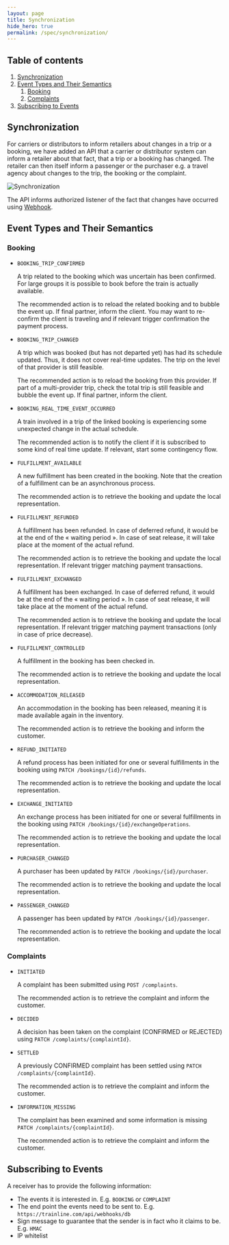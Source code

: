 ```yaml
---
layout: page
title: Synchronization
hide_hero: true
permalink: /spec/synchronization/
---
```


## Table of contents

1. [Synchronization](#Synchronization)
2. [Event Types and Their Semantics](#EventTypesandTheirSemantics)
   1. [Booking](#Booking)
   2. [Complaints](#Complaints)
3. [Subscribing to Events](#SubscribingtoEvents)

## Synchronization <a name="Synchronization">

For carriers or distributors to inform retailers about changes in a trip or a
booking, we have added an API that a carrier or distributor system can inform a
retailer about that fact, that a trip or a booking has changed. The retailer can
then itself inform a passenger or the purchaser e.g. a travel agency about
changes to the trip, the booking or the complaint.

![Synchronization](../../images/synchronization/synchronization.png)

The API informs authorized listener of the fact that changes have occurred using
[Webhook](https://en.wikipedia.org/wiki/Webhook).

## Event Types and Their Semantics <a name="EventTypesandTheirSemantics">

### Booking <a name="Booking">

- `BOOKING_TRIP_CONFIRMED`

  A trip related to the booking which was uncertain has been confirmed. For
  large groups it is possible to book before the train is actually available.

  The recommended action is to reload the related booking and to bubble the
  event up. If final partner, inform the client. You may want to re-confirm the
  client is traveling and if relevant trigger confirmation the payment process.

- `BOOKING_TRIP_CHANGED`

  A trip which was booked (but has not departed yet) has had its schedule
  updated. Thus, it does not cover real-time updates. The trip on the level of
  that provider is still feasible.

  The recommended action is to reload the booking from this provider. If part of
  a multi-provider trip, check the total trip is still feasible and bubble the
  event up. If final partner, inform the client.

- `BOOKING_REAL_TIME_EVENT_OCCURRED`

  A train involved in a trip of the linked booking is experiencing some
  unexpected change in the actual schedule.

  The recommended action is to notify the client if it is subscribed to some
  kind of real time update. If relevant, start some contingency flow.

- `FULFILLMENT_AVAILABLE`

  A new fulfillment has been created in the booking. Note that the creation of a
  fulfillment can be an asynchronous process.

  The recommended action is to retrieve the booking and update the local
  representation.

- `FULFILLMENT_REFUNDED`

  A fulfillment has been refunded. In case of deferred refund, it would be at
  the end of the « waiting period ». In case of seat release, it will take place
  at the moment of the actual refund.

  The recommended action is to retrieve the booking and update the local
  representation. If relevant trigger matching payment transactions.

- `FULFILLMENT_EXCHANGED`

  A fulfillment has been exchanged. In case of deferred refund, it would be at
  the end of the « waiting period ». In case of seat release, it will take place
  at the moment of the actual refund.

  The recommended action is to retrieve the booking and update the local
  representation. If relevant trigger matching payment transactions (only in
  case of price decrease).

- `FULFILLMENT_CONTROLLED`

  A fulfillment in the booking has been checked in.

  The recommended action is to retrieve the booking and update the local
  representation.

- `ACCOMMODATION_RELEASED`

  An accommodation in the booking has been released, meaning it is made
  available again in the inventory.

  The recommended action is to retrieve the booking and inform the customer.

- `REFUND_INITIATED`

  A refund process has been initiated for one or several fulfillments in the
  booking using `PATCH /bookings/{id}/refunds`.

  The recommended action is to retrieve the booking and update the local
  representation.

- `EXCHANGE_INITIATED`

  An exchange process has been initiated for one or several fulfillments in the
  booking using `PATCH /bookings/{id}/exchangeOperations`.

  The recommended action is to retrieve the booking and update the local
  representation.

- `PURCHASER_CHANGED`

  A purchaser has been updated by `PATCH /bookings/{id}/purchaser`.

  The recommended action is to retrieve the booking and update the local
  representation.

- `PASSENGER_CHANGED`

  A passenger has been updated by `PATCH /bookings/{id}/passenger`.

  The recommended action is to retrieve the booking and update the local
  representation.

### Complaints <a name="Complaints">

- `INITIATED`

  A complaint has been submitted using `POST /complaints`.

  The recommended action is to retrieve the complaint and inform the customer.

- `DECIDED`

  A decision has been taken on the complaint (CONFIRMED or REJECTED) using
  `PATCH /complaints/{complaintId}`.

- `SETTLED`

  A previously CONFIRMED complaint has been settled using
  `PATCH /complaints/{complaintId}`.

  The recommended action is to retrieve the complaint and inform the customer.

- `INFORMATION_MISSING`

  The complaint has been examined and some information is missing
  `PATCH /complaints/{complaintId}`.

  The recommended action is to retrieve the complaint and inform the customer.

## Subscribing to Events <a name="SubscribingtoEvents">

A receiver has to provide the following information:

- The events it is interested in. E.g. `BOOKING` or `COMPLAINT`
- The end point the events need to be sent to. E.g.
  `https://trainline.com/api/webhooks/db`
- Sign message to guarantee that the sender is in fact who it claims to be. E.g.
  `HMAC`
- IP whitelist
